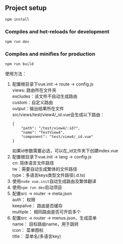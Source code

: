 ## Project setup
```
npm install
```

### Compiles and hot-reloads for development
```
npm run dev
```

### Compiles and minifies for production
```
npm run build
```

使用方法：
1. 配置根目录下vue.init -> route -> config.js 
    <br />
    views: 路由所在文件夹
    <br />
    excludes：该文件不自动生成路由
    <br />
    custom：自定义路由
    <br />
    output：输出结果所在文件
    <br />
    src/views/test/view4/_id.vue会生成以下路由：
    ```
    {
		"path": "/test/view4/:id?",
		"name": "TestView4",
		"component": "test/view4/_id.vue"
	}
    ```
    如果id参数需要必选，可以在_id文件夹下创建index.vue
    <br />
2. 配置根目录下vue.init -> lang -> config.js 
    <br />
    cn: 简体语言文件路径
    <br />
    tw：需要自动生成繁体的文件路径
    <br />
    type：多语言keys类型文件路径(.d.ts)
    <br />
3. 使用``` node vue.init ```自动生成路由及繁体翻译
    <br />
4. 使用``` npm run dev ```启动项目
    <br />
5. 配置src -> router -> meta.json
    <br />
    auth： 权限
    <br />
    keepalive： 路由是否缓存
    <br />
    multiple： 相同路由是否可开启多个
    <br />
5. 配置src -> router -> menus.json，生成菜单
    <br />
    name： 目标路由name，用于跳转
    <br />
    icon： 菜单图标
    <br />
    title： 菜单名(多语言key)
